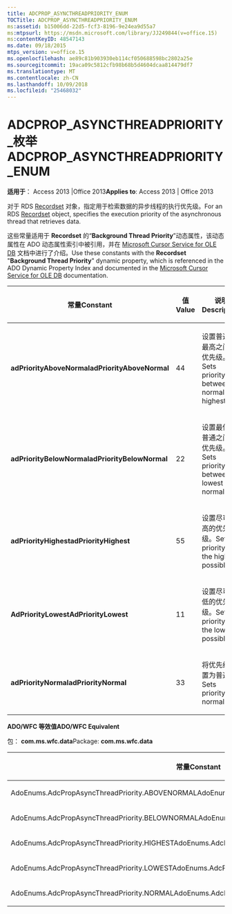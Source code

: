 ```yaml
---
title: ADCPROP_ASYNCTHREADPRIORITY_ENUM
TOCTitle: ADCPROP_ASYNCTHREADPRIORITY_ENUM
ms:assetid: b15006dd-22d5-fcf3-8196-9e24ea9d55a7
ms:mtpsurl: https://msdn.microsoft.com/library/JJ249844(v=office.15)
ms:contentKeyID: 48547143
ms.date: 09/18/2015
mtps_version: v=office.15
ms.openlocfilehash: ae89c81b903930eb114cf050688598bc2802a25e
ms.sourcegitcommit: 19aca09c5812cfb98b68b5d4604dcaa814479df7
ms.translationtype: MT
ms.contentlocale: zh-CN
ms.lasthandoff: 10/09/2018
ms.locfileid: "25468032"
---
```

# <a name="adcpropasyncthreadpriorityenum"></a><span data-ttu-id="e739e-102">ADCPROP\_ASYNCTHREADPRIORITY\_枚举</span><span class="sxs-lookup"><span data-stu-id="e739e-102">ADCPROP\_ASYNCTHREADPRIORITY\_ENUM</span></span>

<span data-ttu-id="e739e-103">**适用于**： Access 2013 |Office 2013</span><span class="sxs-lookup"><span data-stu-id="e739e-103">**Applies to**: Access 2013 | Office 2013</span></span>

<span data-ttu-id="e739e-104">对于 RDS [Recordset](recordset-object-ado.md) 对象，指定用于检索数据的异步线程的执行优先级。</span><span class="sxs-lookup"><span data-stu-id="e739e-104">For an RDS [Recordset](recordset-object-ado.md) object, specifies the execution priority of the asynchronous thread that retrieves data.</span></span>

<span data-ttu-id="e739e-105">这些常量适用于 **Recordset** 的“**Background Thread Priority**”动态属性，该动态属性在 ADO 动态属性索引中被引用，并在 [Microsoft Cursor Service for OLE DB](microsoft-cursor-service-for-ole-db-ado-service-component.md) 文档中进行了介绍。</span><span class="sxs-lookup"><span data-stu-id="e739e-105">Use these constants with the **Recordset** "**Background Thread Priority**" dynamic property, which is referenced in the ADO Dynamic Property Index and documented in the [Microsoft Cursor Service for OLE DB](microsoft-cursor-service-for-ole-db-ado-service-component.md) documentation.</span></span>

<table>
<colgroup>
<col style="width: 33%" />
<col style="width: 33%" />
<col style="width: 33%" />
</colgroup>
<thead>
<tr class="header">
<th><p><span data-ttu-id="e739e-106">常量</span><span class="sxs-lookup"><span data-stu-id="e739e-106">Constant</span></span></p></th>
<th><p><span data-ttu-id="e739e-107">值</span><span class="sxs-lookup"><span data-stu-id="e739e-107">Value</span></span></p></th>
<th><p><span data-ttu-id="e739e-108">说明</span><span class="sxs-lookup"><span data-stu-id="e739e-108">Description</span></span></p></th>
</tr>
</thead>
<tbody>
<tr class="odd">
<td><p><span data-ttu-id="e739e-109"><strong>adPriorityAboveNormal</strong></span><span class="sxs-lookup"><span data-stu-id="e739e-109"><strong>adPriorityAboveNormal</strong></span></span></p></td>
<td><p><span data-ttu-id="e739e-110">4</span><span class="sxs-lookup"><span data-stu-id="e739e-110">4</span></span></p></td>
<td><p><span data-ttu-id="e739e-111">设置普通和最高之间的优先级。</span><span class="sxs-lookup"><span data-stu-id="e739e-111">Sets priority between normal and highest.</span></span></p></td>
</tr>
<tr class="even">
<td><p><span data-ttu-id="e739e-112"><strong>adPriorityBelowNormal</strong></span><span class="sxs-lookup"><span data-stu-id="e739e-112"><strong>adPriorityBelowNormal</strong></span></span></p></td>
<td><p><span data-ttu-id="e739e-113">2</span><span class="sxs-lookup"><span data-stu-id="e739e-113">2</span></span></p></td>
<td><p><span data-ttu-id="e739e-114">设置最低和普通之间的优先级。</span><span class="sxs-lookup"><span data-stu-id="e739e-114">Sets priority between lowest and normal.</span></span></p></td>
</tr>
<tr class="odd">
<td><p><span data-ttu-id="e739e-115"><strong>adPriorityHighest</strong></span><span class="sxs-lookup"><span data-stu-id="e739e-115"><strong>adPriorityHighest</strong></span></span></p></td>
<td><p><span data-ttu-id="e739e-116">5</span><span class="sxs-lookup"><span data-stu-id="e739e-116">5</span></span></p></td>
<td><p><span data-ttu-id="e739e-117">设置尽可能高的优先级。</span><span class="sxs-lookup"><span data-stu-id="e739e-117">Sets priority to the highest possible.</span></span></p></td>
</tr>
<tr class="even">
<td><p><span data-ttu-id="e739e-118"><strong>AdPriorityLowest</strong></span><span class="sxs-lookup"><span data-stu-id="e739e-118"><strong>AdPriorityLowest</strong></span></span></p></td>
<td><p><span data-ttu-id="e739e-119">1</span><span class="sxs-lookup"><span data-stu-id="e739e-119">1</span></span></p></td>
<td><p><span data-ttu-id="e739e-120">设置尽可能低的优先级。</span><span class="sxs-lookup"><span data-stu-id="e739e-120">Sets priority to the lowest possible.</span></span></p></td>
</tr>
<tr class="odd">
<td><p><span data-ttu-id="e739e-121"><strong>adPriorityNormal</strong></span><span class="sxs-lookup"><span data-stu-id="e739e-121"><strong>adPriorityNormal</strong></span></span></p></td>
<td><p><span data-ttu-id="e739e-122">3</span><span class="sxs-lookup"><span data-stu-id="e739e-122">3</span></span></p></td>
<td><p><span data-ttu-id="e739e-123">将优先级设置为普通。</span><span class="sxs-lookup"><span data-stu-id="e739e-123">Sets priority to normal.</span></span></p></td>
</tr>
</tbody>
</table>


<span data-ttu-id="e739e-124">**ADO/WFC 等效值**</span><span class="sxs-lookup"><span data-stu-id="e739e-124">**ADO/WFC Equivalent**</span></span>

<span data-ttu-id="e739e-125">包： **com.ms.wfc.data**</span><span class="sxs-lookup"><span data-stu-id="e739e-125">Package: **com.ms.wfc.data**</span></span>

<table>
<colgroup>
<col style="width: 100%" />
</colgroup>
<thead>
<tr class="header">
<th><p><span data-ttu-id="e739e-126">常量</span><span class="sxs-lookup"><span data-stu-id="e739e-126">Constant</span></span></p></th>
</tr>
</thead>
<tbody>
<tr class="odd">
<td><p><span data-ttu-id="e739e-127">AdoEnums.AdcPropAsyncThreadPriority.ABOVENORMAL</span><span class="sxs-lookup"><span data-stu-id="e739e-127">AdoEnums.AdcPropAsyncThreadPriority.ABOVENORMAL</span></span></p></td>
</tr>
<tr class="even">
<td><p><span data-ttu-id="e739e-128">AdoEnums.AdcPropAsyncThreadPriority.BELOWNORMAL</span><span class="sxs-lookup"><span data-stu-id="e739e-128">AdoEnums.AdcPropAsyncThreadPriority.BELOWNORMAL</span></span></p></td>
</tr>
<tr class="odd">
<td><p><span data-ttu-id="e739e-129">AdoEnums.AdcPropAsyncThreadPriority.HIGHEST</span><span class="sxs-lookup"><span data-stu-id="e739e-129">AdoEnums.AdcPropAsyncThreadPriority.HIGHEST</span></span></p></td>
</tr>
<tr class="even">
<td><p><span data-ttu-id="e739e-130">AdoEnums.AdcPropAsyncThreadPriority.LOWEST</span><span class="sxs-lookup"><span data-stu-id="e739e-130">AdoEnums.AdcPropAsyncThreadPriority.LOWEST</span></span></p></td>
</tr>
<tr class="odd">
<td><p><span data-ttu-id="e739e-131">AdoEnums.AdcPropAsyncThreadPriority.NORMAL</span><span class="sxs-lookup"><span data-stu-id="e739e-131">AdoEnums.AdcPropAsyncThreadPriority.NORMAL</span></span></p></td>
</tr>
</tbody>
</table>

